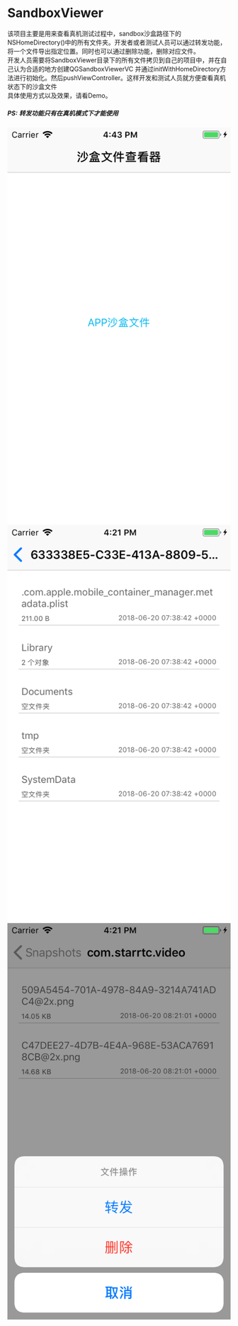 # SandboxViewer
该项目主要是用来查看真机测试过程中，sandbox沙盒路径下的NSHomeDirectory()中的所有文件夹。开发者或者测试人员可以通过转发功能，将一个文件导出指定位置。同时也可以通过删除功能，删除对应文件。<br/>
开发人员需要将SandboxViewer目录下的所有文件拷贝到自己的项目中，并在自己认为合适的地方创建QGSandboxViewerVC  并通过initWithHomeDirectory方法进行初始化。然后pushViewController。这样开发和测试人员就方便查看真机状态下的沙盒文件<br/>
具体使用方式以及效果，请看Demo。<br/>
##### PS: 转发功能只有在真机模式下才能使用
![image](https://github.com/xuqigang/SandboxViewer/raw/master/SimulatorScreenShot00.png)
![image](https://github.com/xuqigang/SandboxViewer/raw/master/SimulatorScreenShot01.png)
![image](https://github.com/xuqigang/SandboxViewer/raw/master/SimulatorScreenShot02.png)
